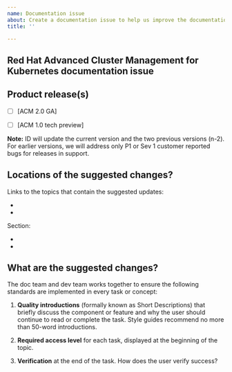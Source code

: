 ```yaml
---
name: Documentation issue
about: Create a documentation issue to help us improve the documentation
title: ''

---
```


## Red Hat Advanced Cluster Management for Kubernetes documentation issue

## Product release(s)
- [ ] [ACM 2.0 GA] 
- [ ] [ACM 1.0 tech preview]


**Note:** ID will update the current version and the two previous versions (n-2). For earlier versions, we will address only P1 or Sev 1 customer reported bugs for releases in support.

## Locations of the suggested changes?

Links to the topics that contain the suggested updates:

*
*

Section:

*
*

## What are the suggested changes?

The doc team and dev team works together to ensure the following standards are implemented in every task or concept:

1. **Quality introductions** (formally known as Short Descriptions) that briefly discuss the component or feature and why the user should continue to read or complete the task. Style guides recommend no more than 50-word introductions.

2. **Required access level** for each task, displayed at the beginning of the topic.

3. **Verification** at the end of the task. How does the user verify success?
